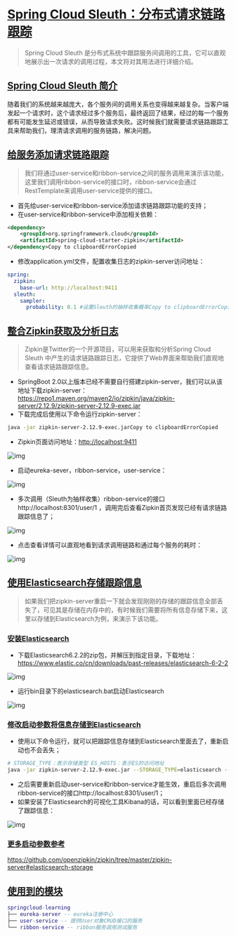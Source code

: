 # [Spring Cloud Sleuth：分布式请求链路跟踪](http://www.macrozheng.com/#/cloud/sleuth?id=spring-cloud-sleuth：分布式请求链路跟踪)

> Spring Cloud Sleuth 是分布式系统中跟踪服务间调用的工具，它可以直观地展示出一次请求的调用过程，本文将对其用法进行详细介绍。

## [Spring Cloud Sleuth 简介](http://www.macrozheng.com/#/cloud/sleuth?id=spring-cloud-sleuth-简介)

随着我们的系统越来越庞大，各个服务间的调用关系也变得越来越复杂。当客户端发起一个请求时，这个请求经过多个服务后，最终返回了结果，经过的每一个服务都有可能发生延迟或错误，从而导致请求失败。这时候我们就需要请求链路跟踪工具来帮助我们，理清请求调用的服务链路，解决问题。

## [给服务添加请求链路跟踪](http://www.macrozheng.com/#/cloud/sleuth?id=给服务添加请求链路跟踪)

> 我们将通过user-service和ribbon-service之间的服务调用来演示该功能，这里我们调用ribbon-service的接口时，ribbon-service会通过RestTemplate来调用user-service提供的接口。

- 首先给user-service和ribbon-service添加请求链路跟踪功能的支持；
- 在user-service和ribbon-service中添加相关依赖：

```xml
<dependency>
    <groupId>org.springframework.cloud</groupId>
    <artifactId>spring-cloud-starter-zipkin</artifactId>
</dependency>Copy to clipboardErrorCopied
```

- 修改application.yml文件，配置收集日志的zipkin-server访问地址：

```yaml
spring:
  zipkin:
    base-url: http://localhost:9411
  sleuth:
    sampler:
      probability: 0.1 #设置Sleuth的抽样收集概率Copy to clipboardErrorCopied
```

## [整合Zipkin获取及分析日志](http://www.macrozheng.com/#/cloud/sleuth?id=整合zipkin获取及分析日志)

> Zipkin是Twitter的一个开源项目，可以用来获取和分析Spring Cloud Sleuth 中产生的请求链路跟踪日志，它提供了Web界面来帮助我们直观地查看请求链路跟踪信息。

- SpringBoot 2.0以上版本已经不需要自行搭建zipkin-server，我们可以从该地址下载zipkin-server：https://repo1.maven.org/maven2/io/zipkin/java/zipkin-server/2.12.9/zipkin-server-2.12.9-exec.jar
- 下载完成后使用以下命令运行zipkin-server：

```bash
java -jar zipkin-server-2.12.9-exec.jarCopy to clipboardErrorCopied
```

- Zipkin页面访问地址：[http://localhost:9411](http://localhost:9411/)

![img](http://www.macrozheng.com/images/springcloud_sleuth_01.png)

- 启动eureka-sever，ribbon-service，user-service：

![img](http://www.macrozheng.com/images/springcloud_sleuth_02.png)

- 多次调用（Sleuth为抽样收集）ribbon-service的接口http://localhost:8301/user/1 ，调用完后查看Zipkin首页发现已经有请求链路跟踪信息了；

![img](http://www.macrozheng.com/images/springcloud_sleuth_03.png)

- 点击查看详情可以直观地看到请求调用链路和通过每个服务的耗时：

![img](http://www.macrozheng.com/images/springcloud_sleuth_04.png)

## [使用Elasticsearch存储跟踪信息](http://www.macrozheng.com/#/cloud/sleuth?id=使用elasticsearch存储跟踪信息)

> 如果我们把zipkin-server重启一下就会发现刚刚的存储的跟踪信息全部丢失了，可见其是存储在内存中的，有时候我们需要将所有信息存储下来，这里以存储到Elasticsearch为例，来演示下该功能。

### [安装Elasticsearch](http://www.macrozheng.com/#/cloud/sleuth?id=安装elasticsearch)

- 下载Elasticsearch6.2.2的zip包，并解压到指定目录，下载地址：https://www.elastic.co/cn/downloads/past-releases/elasticsearch-6-2-2

![img](http://www.macrozheng.com/images/arch_screen_25.png)

- 运行bin目录下的elasticsearch.bat启动Elasticsearch

![img](http://www.macrozheng.com/images/arch_screen_27.png)

### [修改启动参数将信息存储到Elasticsearch](http://www.macrozheng.com/#/cloud/sleuth?id=修改启动参数将信息存储到elasticsearch)

- 使用以下命令运行，就可以把跟踪信息存储到Elasticsearch里面去了，重新启动也不会丢失；

```bash
# STORAGE_TYPE：表示存储类型 ES_HOSTS：表示ES的访问地址
java -jar zipkin-server-2.12.9-exec.jar --STORAGE_TYPE=elasticsearch --ES_HOSTS=localhost:9200 Copy to clipboardErrorCopied
```

- 之后需要重新启动user-service和ribbon-service才能生效，重启后多次调用ribbon-service的接口http://localhost:8301/user/1；
- 如果安装了Elasticsearch的可视化工具Kibana的话，可以看到里面已经存储了跟踪信息：

![img](http://www.macrozheng.com/images/springcloud_sleuth_05.png)

### [更多启动参数参考](http://www.macrozheng.com/#/cloud/sleuth?id=更多启动参数参考)

https://github.com/openzipkin/zipkin/tree/master/zipkin-server#elasticsearch-storage

## [使用到的模块](http://www.macrozheng.com/#/cloud/sleuth?id=使用到的模块)

```lua
springcloud-learning
├── eureka-server -- eureka注册中心
├── user-service -- 提供User对象CRUD接口的服务
└── ribbon-service -- ribbon服务调用测试服务
```